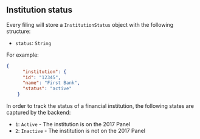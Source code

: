 ## Institution status

Every filing will store a `InstitutionStatus` object with the following structure:

* `status`: `String`

For example:

```json
{
      "institution": {
      "id": "12345",
      "name": "First Bank",
      "status": "active"
    }
```

In order to track the status of a financial institution, the following states are captured by the backend:

* `1`: `Active` - The institution is on the 2017 Panel
* `2`: `Inactive` - The institution is not on the 2017 Panel
